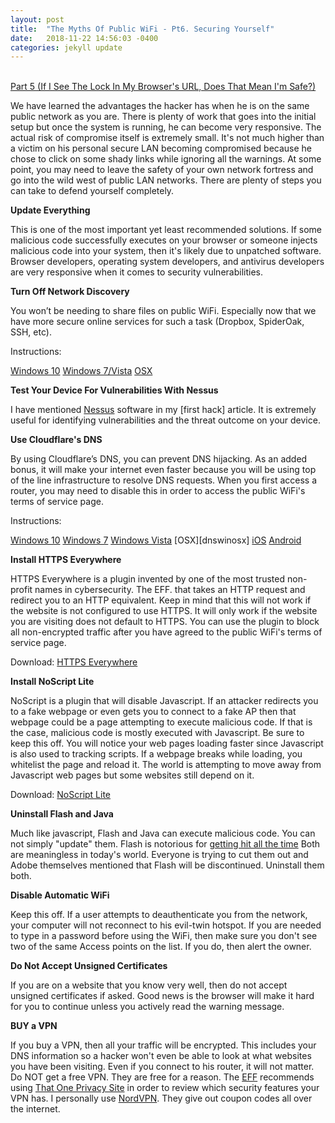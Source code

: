 ```yaml
---
layout: post
title:  "The Myths Of Public WiFi - Pt6. Securing Yourself"
date:   2018-11-22 14:56:03 -0400
categories: jekyll update
---
```


<br>[Part 5 (If I See The Lock In My Browser's URL, Does That Mean I'm Safe?)][part-5]

We have learned the advantages the hacker has when he is on the same public network as you are. There is plenty of work that goes into the initial setup but once the system is running, he can become very responsive. The actual risk of compromise itself is extremely small. It's not much higher than a victim on his personal secure LAN becoming compromised because he chose to click on some shady links while ignoring all the warnings. At some point, you may need to leave the safety of your own network fortress and go into the wild west of public LAN networks. There are plenty of steps you can take to defend yourself completely.

<b>Update Everything</b>

This is one of the most important yet least recommended solutions. If some malicious code successfully executes on your browser or someone injects malicious code into your system, then it's likely due to unpatched software. Browser developers, operating system developers, and antivirus developers are very responsive when it comes to security vulnerabilities.

<b>Turn Off Network Discovery</b>

You won’t be needing to share files on public WiFi. Especially now that we have more secure online services for such a task (Dropbox, SpiderOak, SSH, etc).

Instructions:

[Windows 10][ndwin10]
[Windows 7/Vista][ndwin7]
[OSX][ndosx]

<b>Test Your Device For Vulnerabilities With Nessus</b>

I have mentioned [Nessus][nessus] software in my [first hack] article. It is extremely useful for identifying vulnerabilities and the threat outcome on your device.

<b>Use Cloudflare's DNS</b>

By using Cloudflare’s DNS, you can prevent DNS hijacking. As an added bonus, it will make your internet even faster because you will be using top of the line infrastructure to resolve DNS requests. When you first access a router, you may need to disable this in order to access the public WiFi's terms of service page.

Instructions:

[Windows 10][dnswin10]
[Windows 7][dnswin7]
[Windows Vista][dnswinvista]
[OSX][dnswinosx]
[iOS][dnsios]
[Android][dnsandroid]

<b>Install HTTPS Everywhere</b>

HTTPS Everywhere is a plugin invented by one of the most trusted non-profit names in cybersecurity. The EFF. that takes an HTTP request and redirect you to an HTTP equivalent. Keep in mind that this will not work if the website is not configured to use HTTPS. It will only work if the website you are visiting does not default to HTTPS. You can use the plugin to block all non-encrypted traffic after you have agreed to the public WiFi's terms of service page.

Download: [HTTPS Everywhere][https]

<b>Install NoScript Lite</b>

NoScript is a plugin that will disable Javascript. If an attacker redirects you to a fake webpage or even gets you to connect to a fake AP then that webpage could be a page attempting to execute malicious code. If that is the case, malicious code is mostly executed with Javascript. Be sure to keep this off. You will notice your web pages loading faster since Javascript is also used to tracking scripts. If a webpage breaks while loading, you whitelist the page and reload it. The world is attempting to move away from Javascript web pages but some websites still depend on it.

Download: [NoScript Lite][noscript]

<b>Uninstall Flash and Java</b>

Much like javascript, Flash and Java can execute malicious code. You can not simply "update" them. Flash is notorious for [getting hit all the time][flash] Both are meaningless in today's world. Everyone is trying to cut them out and Adobe themselves mentioned that Flash will be discontinued. Uninstall them both.

<b>Disable Automatic WiFi</b>

Keep this off. If a user attempts to deauthenticate you from the network, your computer will not reconnect to his evil-twin hotspot. If you are needed to type in a password before using the WiFi, then make sure you don't see two of the same Access points on the list. If you do, then alert the owner.

<b>Do Not Accept Unsigned Certificates</b>

If you are on a website that you know very well, then do not accept unsigned certificates if asked. Good news is the browser will make it hard for you to continue unless you actively read the warning message.

<b>BUY a VPN</b>

If you buy a VPN, then all your traffic will be encrypted. This includes your DNS information so a hacker won't even be able to look at what websites you have been visiting. Even if you connect to his router, it will not matter. Do NOT get a free VPN. They are free for a reason. The [EFF][eff] recommends using [That One Privacy Site][thatone] in order to review which security features your VPN has. I personally use [NordVPN][nord]. They give out coupon codes all over the internet.

[part-5]: https://danielloosec.github.io/blog/jekyll/update/2018/11/22/PublicWifiMyths_Part_5.html

[nessus]: https://www.tenable.com/downloads/nessus

[ndwin10]: https://www.windowscentral.com/how-configure-network-discovery-windows-10-0
[ndwin7]: https://www.home-network-help.com/disable-file-sharing.html
[ndosx]: http://www1.udel.edu/topics/virus/security/mac/macsecure.html

[dnswin10]: https://www.windowscentral.com/how-change-your-pcs-dns-settings-windows-10
[dnswin7]: https://support.opendns.com/hc/en-us/articles/228006987-Windows-7-Configuration
[dnswinvista]: https://torguard.net/knowledgebase.php?action=displayarticle&id=188
[dnsios]: https://appleinsider.com/articles/18/04/22/how-to-change-the-dns-server-used-by-your-iphone-and-ipad
[dnsandroid]: http://osxdaily.com/2015/12/05/change-dns-server-settings-mac-os-x
[https]: https://www.eff.org/https-everywhere
[nord]: https://nordvpn.com
[noscript]: https://mybrowseraddon.com/noscript-lite.html
[flash]: https://www.theregister.co.uk/2016/06/16/adobe_36_flash_flaws/
[eff]: https://ssd.eff.org/en/module/choosing-vpn-thats-right-you
[thatone]: https://thatoneprivacysite.net